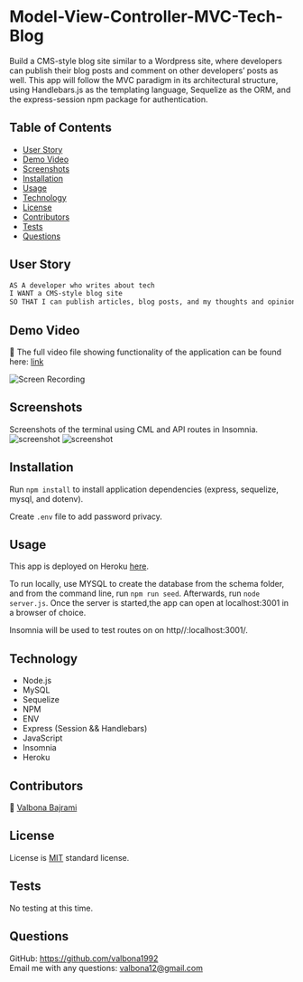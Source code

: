 # Model-View-Controller-MVC-Tech-Blog

Build a CMS-style blog site similar to a Wordpress site, where developers can publish their blog posts and comment on other developers’ posts as well. This app will follow the MVC paradigm in its architectural structure, using Handlebars.js as the templating language, Sequelize as the ORM, and the express-session npm package for authentication.

## Table of Contents 
* [User Story](#userstory)
* [Demo Video](#demovideo)
* [Screenshots](#screenshots)
* [Installation](#installation)
* [Usage](#usage)
* [Technology](#technology)
* [License](#license)
* [Contributors](#contributors)
* [Tests](#tests)
* [Questions](#questions)

## User Story

```md
AS A developer who writes about tech
I WANT a CMS-style blog site
SO THAT I can publish articles, blog posts, and my thoughts and opinions
```
## Demo Video 

🎥 The full video file showing functionality of the application can be found here: [link](https://drive.google.com/file/d/1PdG-3U2d4bdiS9VBLwiSKAyRHI6mQhSM/view?usp=sharing) <br/>

![Screen Recording](Assets/demo.gif)

## Screenshots 
Screenshots of the terminal using CML and API routes in Insomnia. 
<img src="Assets/Screenshot2.png" alt="screenshot" />
<img src="Assets/Screenshot1.png" alt="screenshot" />

## Installation
Run `npm install` to install application dependencies (express, sequelize, mysql, and dotenv).

Create `.env` file to add password privacy. 
## Usage
This app is deployed on Heroku [here](**INSERTLINK).

To run locally, use MYSQL to create the database from the schema folder, and from the command line, run `npm run seed`. Afterwards, run `node server.js`. Once the server is started,the app can open at localhost:3001 in a browser of choice.

Insomnia will be used to test routes on on http//:localhost:3001/.

## Technology
- Node.js
- MySQL
- Sequelize
- NPM 
- ENV
- Express (Session && Handlebars)
- JavaScript 
- Insomnia 
- Heroku 


## Contributors
:woman_with_headscarf: [Valbona Bajrami](https://github.com/valbona1992)
  
## License
License is [MIT](https://opensource.org/licenses/MIT) standard license.

## Tests
No testing at this time.

## Questions
GitHub: https://github.com/valbona1992  <br/>
Email me with any questions: valbona12@gmail.com 